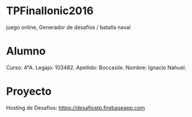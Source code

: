 # TPFinalIonic2016
juego online, Generador de desafíos / batalla naval

# Alumno
Curso: 4°A.
Legajo: 103482.
Apellido: Boccasile.
Nombre: Ignacio Nahuel.

# Proyecto
Hosting de Desafíos: https://desafiostp.firebaseapp.com